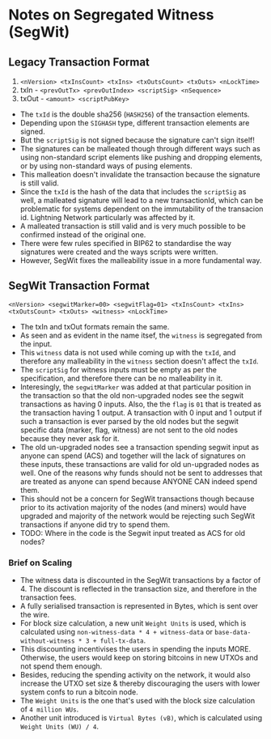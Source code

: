 # Notes on Segregated Witness (SegWit)

## Legacy Transaction Format
 1. `<nVersion> <txInsCount> <txIns> <txOutsCount> <txOuts> <nLockTime>`
 2. txIn - `<prevOutTx> <prevOutIndex> <scriptSig> <nSequence>`
 3. txOut - `<amount> <scriptPubKey>`

* The `txId` is the double sha256 (`HASH256`) of the transaction elements.
* Depending upon the `SIGHASH` type, different transaction elements are signed.
* But the `scriptSig` is not signed because the signature can't sign itself!
* The signatures can be malleated though through different ways such as using
 non-standard script elements like pushing and dropping elements, or by using 
 non-standard ways of pusing elements.
* This malleation doesn't invalidate the transaction because the signature is
 still valid.
* Since the `txId` is the hash of the data that includes the `scriptSig` as well,
 a malleated signature will lead to a new transactionId, which can be problematic
 for systems dependent on the immutability of the transacion id. Lightning Network
 particularly was affected by it.
* A malleated transaction is still valid and is very much possible to be confirmed
 instead of the original one.
* There were few rules specified in BIP62 to standardise the way signatures were
 created and the ways scripts were written.
* However, SegWit fixes the malleability issue in a more fundamental way.

## SegWit Transaction Format
 `<nVersion> <segwitMarker=00> <segwitFlag=01> <txInsCount> <txIns> <txOutsCount> <txOuts> <witness> <nLockTime>`

* The txIn and txOut formats remain the same.
* As seen and as evident in the name itsef, the `witness` is segregated from the
 input.
* This `witness` data is not used while coming up with the `txId`, and therefore
 any malleability in the `witness` section doesn't affect the `txId`.
* The `scriptSig` for witness inputs must be empty as per the specification, and
 therefore there can be no malleability in it.
* Interesingly, the `segwitMarker` was added at that particular position in the
 transaction so that the old non-upgraded nodes see the segwit transactions as
 having 0 inputs. Also, the the `flag` is `01` that is treated as the transaction
 having 1 output. A transaction with 0 input and 1 output if such a transaction
 is ever parsed by the old nodes but the segwit specific data (marker, flag, witness)
 are not sent to the old nodes because they never ask for it.
* The old un-upgraded nodes see a transaction spending segwit input as anyone can
 spend (ACS) and together will the lack of signatures on these inputs, these transactions
 are valid for old un-upgraded nodes as well. One of the reasons why funds should
 not be sent to addresses that are treated as anyone can spend because ANYONE 
 CAN indeed spend them.
* This should not be a concern for SegWit transactions though because prior to
 its activation majority of the nodes (and miners) would have upgraded and majority
 of the network would be rejecting such SegWit transactions if anyone did try to
 spend them.
* TODO: Where in the code is the Segwit input treated as ACS for old nodes?

### Brief on Scaling

* The witness data is discounted in the SegWit transactions by a factor of 4. The
 discount is reflected in the transaction size, and therefore in the transaction fees.
* A fully serialised transaction is represented in Bytes, which is sent over the
 wire.
* For block size calculation, a new unit `Weight Units` is used, which is calculated
 using `non-witness-data * 4 + witness-data` or `base-data-without-witness * 3 + full-tx-data`.
* This discounting incentivises the users in spending the inputs MORE. Otherwise,
 the users would keep on storing bitcoins in new UTXOs and not spend them enough.
* Besides, reducing the spending activity on the network, it would also increase
 the UTXO set size & thereby discouraging the users with lower system confs to run
 a bitcoin node.
* The `Weight Units` is the one that's used with the block size calculation of
 `4 million WUs`.
* Another unit introduced is `Virtual Bytes (vB)`, which is calculated using 
 `Weight Units (WU) / 4`.
